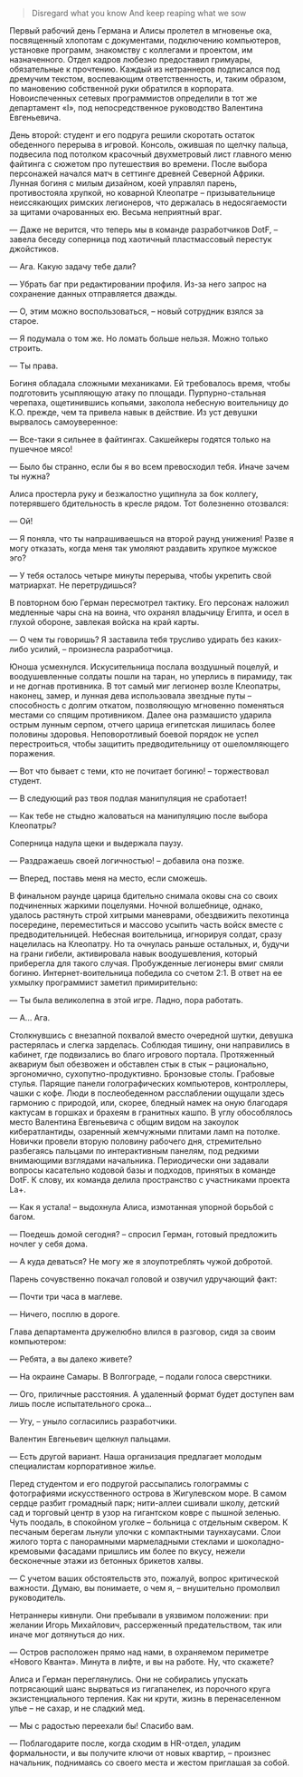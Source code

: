 > Disregard what you know And keep reaping what we sow

Первый рабочий день Германа и Алисы пролетел в мгновенье ока, посвященный хлопотам с документами, подключению компьютеров, установке программ, знакомству с коллегами и проектом, им назначенного. Отдел кадров любезно предоставил гримуары, обязательные к прочтению. Каждый из нетраннеров подписался под дремучим текстом, воспевающим ответственность, и, таким образом, по мановению собственной руки обратился в корпората. Новоиспеченных сетевых программистов определили в тот же департамент «I», под непосредственное руководство Валентина Евгеньевича.

День второй: студент и его подруга решили скоротать остаток обеденного перерыва в игровой. Консоль, ожившая по щелчку пальца, подвесила под потолком красочный двухметровый лист главного меню файтинга с сюжетом про путешествия во времени. После выбора персонажей начался матч в сеттинге древней Северной Африки. Лунная богиня с милым дизайном, коей управлял парень, противостояла хрупкой, но коварной Клеопатре – призывательнице неиссякающих римских легионеров, что держалась в недосягаемости за щитами очарованных ею. Весьма неприятный враг.

— Даже не верится, что теперь мы в команде разработчиков DotF, – завела беседу соперница под хаотичный пластмассовый перестук джойстиков.

— Ага. Какую задачу тебе дали?

— Убрать баг при редактировании профиля. Из-за него запрос на сохранение данных отправляется дважды.

— О, этим можно воспользоваться, – новый сотрудник взялся за старое.

— Я подумала о том же. Но ломать больше нельзя. Можно только строить.

— Ты права.

Богиня обладала сложными механиками. Ей требовалось время, чтобы подготовить усыпляющую атаку по площади. Пурпурно-стальная черепаха, ощетинившись копьями, заколола небесную воительницу до К.О. прежде, чем та привела навык в действие. Из уст девушки вырвалось самоуверенное:

— Все-таки я сильнее в файтингах. Сакшейкеры годятся только на пушечное мясо!

— Было бы странно, если бы я во всем превосходил тебя. Иначе зачем ты нужна?

Алиса простерла руку и безжалостно ущипнула за бок коллегу, потерявшего бдительность в кресле рядом. Тот болезненно отозвался:

— Ой!

— Я поняла, что ты напрашиваешься на второй раунд унижения! Разве я могу отказать, когда меня так умоляют раздавить хрупкое мужское эго?

— У тебя осталось четыре минуты перерыва, чтобы укрепить свой матриархат. Не перетрудишься?

В повторном бою Герман пересмотрел тактику. Его персонаж наложил медленные чары сна на воина, что охранял владычицу Египта, и осел в глухой обороне, завлекая войска на край карты.

— О чем ты говоришь? Я заставила тебя трусливо удирать без каких-либо усилий, – произнесла разработчица.

Юноша усмехнулся. Искусительница послала воздушный поцелуй, и воодушевленные солдаты пошли на таран, но уперлись в пирамиду, так и не догнав противника. В тот самый миг легионер возле Клеопатры, наконец, замер, и лунная дева использовала звездные путы – способность с долгим откатом, позволяющую мгновенно поменяться местами со спящим противником. Далее она размашисто ударила острым лунным серпом, отчего царица египетская лишилась более половины здоровья. Неповоротливый боевой порядок не успел перестроиться, чтобы защитить предводительницу от ошеломляющего поражения.

— Вот что бывает с теми, кто не почитает богиню! – торжествовал студент.

— В следующий раз твоя подлая манипуляция не сработает!

— Как тебе не стыдно жаловаться на манипуляцию после выбора Клеопатры?

Соперница надула щеки и выдержала паузу.

— Раздражаешь своей логичностью! – добавила она позже.

— Вперед, поставь меня на место, если сможешь.

В финальном раунде царица бдительно снимала оковы сна со своих подчиненных жаркими поцелуями. Ночной волшебнице, однако, удалось растянуть строй хитрыми маневрами, обездвижить пехотинца посередине, переместиться и массово усыпить часть войск вместе с предводительницей. Небесная воительница, игнорируя солдат, сразу нацелилась на Клеопатру. Но та очнулась раньше остальных, и, будучи на грани гибели, активировала навык воодушевления, который приберегла для такого случая. Пробужденные легионеры вмиг смяли богиню. Интернет-воительница победила со счетом 2:1. В ответ на ее ухмылку программист заметил примирительно:

— Ты была великолепна в этой игре. Ладно, пора работать.

— А... Ага.

Столкнувшись с внезапной похвалой вместо очередной шутки, девушка растерялась и слегка зарделась. Соблюдая тишину, они направились в кабинет, где подвизались во благо игрового портала. Протяженный аквариум был обезвожен и обставлен стык в стык – рационально, эргономично, сухопутно-продуктивно. Бронзовые столы. Грабовые стулья. Парящие панели голографических компьютеров, контроллеры, чашки с кофе. Люди в послеобеденном расслаблении ощущали здесь гармонию с природой, или, скорее, бледный намек на оную благодаря кактусам в горшках и брахеям в гранитных кашпо. В углу обособлялось место Валентина Евгеньевича с общим видом на закоулок кибератлантиды, озаренный жемчужными плитами ламп на потолке. Новички провели вторую половину рабочего дня, стремительно разбегаясь пальцами по интерактивным панелям, под редкими внимающими взглядами начальника. Периодически они задавали вопросы касательно кодовой базы и подходов, принятых в команде DotF. К слову, их команда делила пространство с участниками проекта La+.

— Как я устала! – выдохнула Алиса, измотанная упорной борьбой с багом.

— Поедешь домой сегодня? – спросил Герман, готовый предложить ночлег у себя дома.

— А куда деваться? Не могу же я злоупотреблять чужой добротой.

Парень сочувственно покачал головой и озвучил удручающий факт:

— Почти три часа в маглеве.

— Ничего, посплю в дороге.

Глава департамента дружелюбно влился в разговор, сидя за своим компьютером:

— Ребята, а вы далеко живете?

— На окраине Самары. В Волгограде, – подали голоса сверстники.

— Ого, приличные расстояния. А удаленный формат будет доступен вам лишь после испытательного срока...

— Угу, – уныло согласились разработчики.

Валентин Евгеньевич щелкнул пальцами.

— Есть другой вариант. Наша организация предлагает молодым специалистам корпоративное жилье.

Перед студентом и его подругой рассыпались голограммы с фотографиями искусственного острова в Жигулевском море. В самом сердце разбит громадный парк; нити-аллеи сшивали школу, детский сад и торговый центр в узор на гигантском ковре с пышной зеленью. Чуть поодаль, в спокойном уголке – больница с отдельным сквером. К песчаным берегам льнули улочки с компактными таунхаусами. Слои жилого торта с панорамными мармеладными стеклами и шоколадно-кремовыми фасадами пришлись им более по вкусу, нежели бесконечные этажи из бетонных брикетов халвы.

— С учетом ваших обстоятельств это, пожалуй, вопрос критической важности. Думаю, вы понимаете, о чем я, – внушительно промолвил руководитель.

Нетраннеры кивнули. Они пребывали в уязвимом положении: при желании Игорь Михайлович, рассерженный предательством, так или иначе мог дотянуться до них.

— Остров расположен прямо над нами, в охраняемом периметре «Нового Кванта». Минута в лифте, и вы на работе. Ну, что скажете?

Алиса и Герман переглянулись. Они не собирались упускать потрясающий шанс вырваться из гигапанелек, из порочного круга экзистенциального терпения. Как ни крути, жизнь в перенаселенном улье – не сахар, и не сладкий мед.

— Мы с радостью переехали бы! Спасибо вам.

— Поблагодарите после, когда сходим в HR-отдел, уладим формальности, и вы получите ключи от новых квартир, – произнес начальник, поднимаясь со своего места и жестом приглашая за собой.
